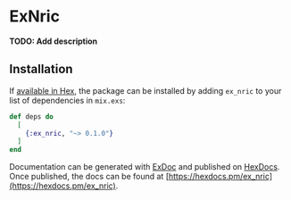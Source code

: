 # ExNric

**TODO: Add description**

## Installation

If [available in Hex](https://hex.pm/docs/publish), the package can be installed
by adding `ex_nric` to your list of dependencies in `mix.exs`:

```elixir
def deps do
  [
    {:ex_nric, "~> 0.1.0"}
  ]
end
```

Documentation can be generated with [ExDoc](https://github.com/elixir-lang/ex_doc)
and published on [HexDocs](https://hexdocs.pm). Once published, the docs can
be found at [https://hexdocs.pm/ex_nric](https://hexdocs.pm/ex_nric).

